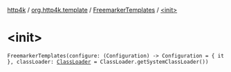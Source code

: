 [http4k](../../index.md) / [org.http4k.template](../index.md) / [FreemarkerTemplates](index.md) / [&lt;init&gt;](./-init-.md)

# &lt;init&gt;

`FreemarkerTemplates(configure: (Configuration) -> Configuration = { it }, classLoader: `[`ClassLoader`](https://docs.oracle.com/javase/6/docs/api/java/lang/ClassLoader.html)` = ClassLoader.getSystemClassLoader())`